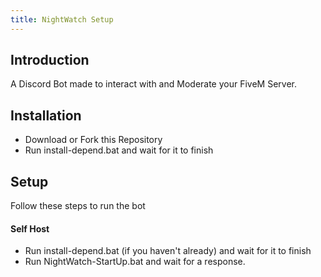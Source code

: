 ```yaml
---
title: NightWatch Setup
---
```


## Introduction
A Discord Bot made to interact with and Moderate your FiveM Server.

## Installation
* Download or Fork this Repository
* Run install-depend.bat and wait for it to finish


## Setup
Follow these steps to run the bot

#### Self Host
* Run install-depend.bat (if you haven't already) and wait for it to finish
* Run NightWatch-StartUp.bat and wait for a response.
